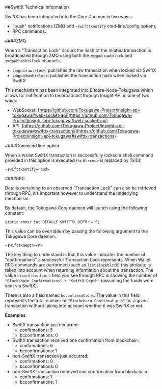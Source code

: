 ##SwiftX Technical Information

SwiftX has been integrated into the Core Daemon in two ways:
* "push" notifications (ZMQ and `-swifttxnotify` cmd-line/config option);
* RPC commands.

####ZMQ

When a "Transaction Lock" occurs the hash of the related transaction is broadcasted through ZMQ using both the `zmqpubrawtxlock` and `zmqpubhashtxlock` channels.

* `zmqpubrawtxlock`: publishes the raw transaction when locked via SwiftX
* `zmqpubhashtxlock`: publishes the transaction hash when locked via SwiftX

This mechanism has been integrated into Bitcore-Node-Tokugawa which allows for notification to be broadcast through Insight API in one of two ways:
* WebSocket: [https://github.com/Tokugawa-Project/insight-api-tokugawa#web-socket-api](https://github.com/Tokugawa-Project/insight-api-tokugawa#web-socket-api) 
* API: [https://github.com/Tokugawa-Project/insight-api-tokugawa#swifttx-transactions](https://github.com/Tokugawa-Project/insight-api-tokugawa#swifttx-transactions) 

####Command line option

When a wallet SwiftX transaction is successfully locked a shell command provided in this option is executed (`%s` in `<cmd>` is replaced by TxID):

```
-swifttxnotify=<cmd>
```

####RPC

Details pertaining to an observed "Transaction Lock" can also be retrieved through RPC, it’s important however to understand the underlying mechanism.

By default, the Tokugawa Core daemon will launch using the following constant:

```
static const int DEFAULT_SWIFTTX_DEPTH = 5;
```

This value can be overridden by passing the following argument to the Tokugawa Core daemon:

```
-swifttxdepth=<n>
```

The key thing to understand is that this value indicates the number of "confirmations" a successful Transaction Lock represents. When Wallet RPC commands are performed (such as `listsinceblock`) this attribute is taken into account when returning information about the transaction. The value in `confirmations` field you see through RPC is showing the number of `"Blockchain Confirmations" + "SwiftX Depth"` (assuming the funds were sent via SwiftX).

There is also a field named `bcconfirmations`. The value in this field represents the total number of `"Blockchain Confirmations"` for a given transaction without taking into account whether it was SwiftX or not.

**Examples**
* SwiftX transaction just occurred:
    * confirmations: 5
    * bcconfirmations: 0
* SwiftX transaction received one confirmation from blockchain:
    * confirmations: 6
    * bcconfirmations: 1
* non-SwiftX transaction just occurred:
    * confirmations: 0
    * bcconfirmations: 0
* non-SwiftX transaction received one confirmation from blockchain:
    * confirmations: 1
    * bcconfirmations: 1
